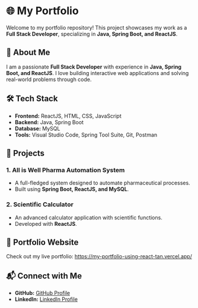 
# 🌐 My Portfolio

Welcome to my portfolio repository! This project showcases my work as a **Full Stack Developer**, specializing in **Java, Spring Boot, and ReactJS**.

## 🚀 About Me
I am a passionate **Full Stack Developer** with experience in **Java, Spring Boot, and ReactJS**. I love building interactive web applications and solving real-world problems through code.

## 🛠️ Tech Stack
- **Frontend:** ReactJS, HTML, CSS, JavaScript
- **Backend:** Java, Spring Boot
- **Database:** MySQL
- **Tools:** Visual Studio Code, Spring Tool Suite, Git, Postman

## 📌 Projects
### 1. **All is Well Pharma Automation System**
   - A full-fledged system designed to automate pharmaceutical processes.
   - Built using **Spring Boot, ReactJS, and MySQL**.

### 2. **Scientific Calculator**
   - An advanced calculator application with scientific functions.
   - Developed with **ReactJS**.

## 📸 Portfolio Website
Check out my live portfolio: https://my-portfolio-using-react-tan.vercel.app/

## 📬 Connect with Me
- **GitHub:** [GitHub Profile](https://github.com/rajapriyanka/)
- **LinkedIn:** [LinkedIn Profile](https://linkedin.com/in/rajapriyankar)




